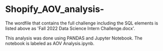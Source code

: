 # Shopify_AOV_analysis-

The wordfile that contains the full challenge including the SQL elements is listed above as 'Fall 2022 Data Science Intern Challenge.docx'. 

This analysis was done using PANDAS and Jupyter Notebook. 
The notebook is labeled as AOV Analysis.ipynb. 
